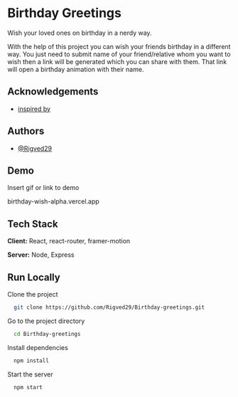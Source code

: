 
# Birthday Greetings

Wish your loved ones on birthday in a nerdy way.

With the help of this project you can wish your friends birthday in a different way. You just need to submit name of your friend/relative whom you want to wish then a link will be generated which you can share with them. That link will open a birthday animation with their name.


## Acknowledgements


 - [inspired by](https://github.com/faahim/happy-birthday)


## Authors

- [@Rigved29](https://github.com/Rigved29)


## Demo

Insert gif or link to demo

birthday-wish-alpha.vercel.app

## Tech Stack

**Client:** React, react-router, framer-motion

**Server:** Node, Express


## Run Locally

Clone the project

```bash
  git clone https://github.com/Rigved29/Birthday-greetings.git
```

Go to the project directory

```bash
  cd Birthday-greetings
```

Install dependencies

```bash
  npm install
```

Start the server

```bash
  npm start
```

